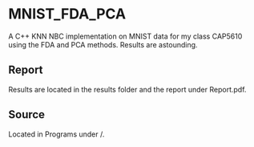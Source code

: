 # MNIST_FDA_PCA
A C++ KNN NBC implementation on MNIST data for my class CAP5610 using the FDA and PCA methods. Results are astounding.

## Report
Results are located in the results folder and the report under Report.pdf.

## Source
Located in Programs under <Algorithm name>/<Algorithm name>.